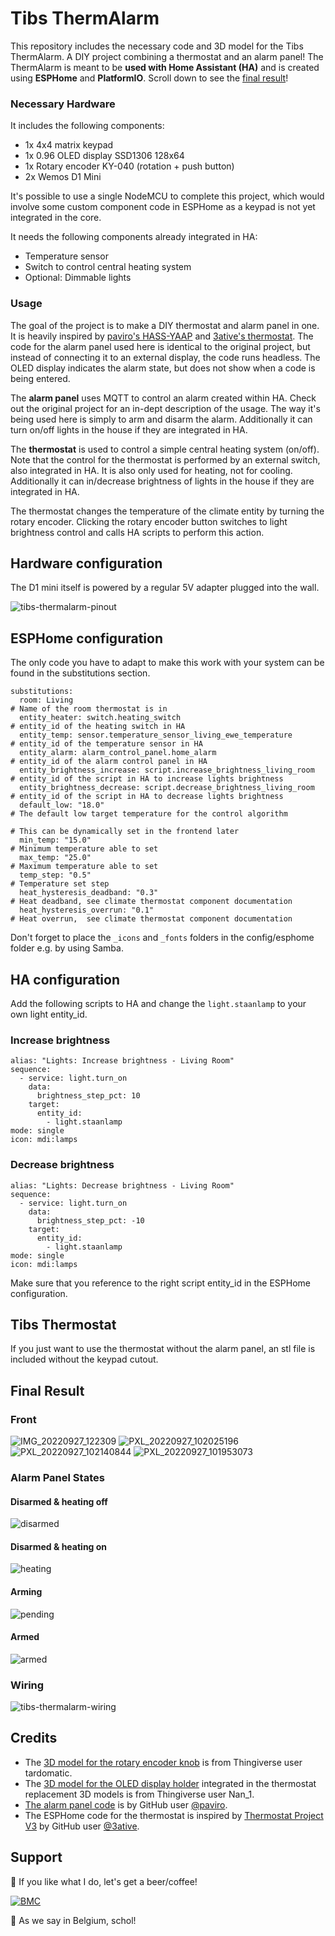 # Tibs ThermAlarm
This repository includes the necessary code and 3D model for the Tibs ThermAlarm. A DIY project combining a thermostat and an alarm panel! The ThermAlarm is meant to be **used with Home Assistant (HA)** and is created using **ESPHome** and **PlatformIO**. Scroll down to see the [final result](#final-result)!

### Necessary Hardware
It includes the following components:
- 1x 4x4 matrix keypad
- 1x 0.96 OLED display SSD1306 128x64
- 1x Rotary encoder KY-040 (rotation + push button)
- 2x Wemos D1 Mini

It's possible to use a single NodeMCU to complete this project, which would involve some custom component code in ESPHome as a keypad is not yet integrated in the core.

It needs the following components already integrated in HA:
- Temperature sensor
- Switch to control central heating system
- Optional: Dimmable lights

### Usage
The goal of the project is to make a DIY thermostat and alarm panel in one. It is heavily inspired by [paviro's HASS-YAAP](https://github.com/paviro/HASS-YAAP) and [3ative's thermostat](https://github.com/3ative/thermostat-project-v3). The code for the alarm panel used here is identical to the original project, but instead of connecting it to an external display, the code runs headless. The OLED display indicates the alarm state, but does not show when a code is being entered.

The **alarm panel** uses MQTT to control an alarm created within HA. Check out the original project for an in-dept description of the usage. The way it's being used here is simply to arm and disarm the alarm. Additionally it can turn on/off lights in the house if they are integrated in HA.

The **thermostat** is used to control a simple central heating system (on/off). Note that the control for the thermostat is performed by an external switch, also integrated in HA. It is also only used for heating, not for cooling. Additionally it can in/decrease brightness of lights in the house if they are integrated in HA.

The thermostat changes the temperature of the climate entity by turning the rotary encoder. Clicking the rotary encoder button switches to light brightness control and calls HA scripts to perform this action.

## Hardware configuration
The D1 mini itself is powered by a regular 5V adapter plugged into the wall.

![tibs-thermalarm-pinout](https://user-images.githubusercontent.com/45207725/192397898-814ff18a-ca77-42ee-82e9-7bd8cc70ea5c.png)

## ESPHome configuration
The only code you have to adapt to make this work with your system can be found in the substitutions section.
```
substitutions:
  room: Living                                                          # Name of the room thermostat is in
  entity_heater: switch.heating_switch                                  # entity_id of the heating switch in HA
  entity_temp: sensor.temperature_sensor_living_ewe_temperature         # entity_id of the temperature sensor in HA
  entity_alarm: alarm_control_panel.home_alarm                          # entity_id of the alarm control panel in HA
  entity_brightness_increase: script.increase_brightness_living_room    # entity_id of the script in HA to increase lights brightness
  entity_brightness_decrease: script.decrease_brightness_living_room    # entity_id of the script in HA to decrease lights brightness
  default_low: "18.0"                                                   # The default low target temperature for the control algorithm
                                                                        # This can be dynamically set in the frontend later
  min_temp: "15.0"                                                      # Minimum temperature able to set
  max_temp: "25.0"                                                      # Maximum temperature able to set
  temp_step: "0.5"                                                      # Temperature set step
  heat_hysteresis_deadband: "0.3"                                       # Heat deadband, see climate thermostat component documentation
  heat_hysteresis_overrun: "0.1"                                        # Heat overrun,  see climate thermostat component documentation
  ```
Don't forget to place the `_icons` and `_fonts` folders in the config/esphome folder e.g. by using Samba.

## HA configuration
Add the following scripts to HA and change the `light.staanlamp` to your own light entity_id.

### Increase brightness
```
alias: "Lights: Increase brightness - Living Room"
sequence:
  - service: light.turn_on
    data:
      brightness_step_pct: 10
    target:
      entity_id:
        - light.staanlamp
mode: single
icon: mdi:lamps
```
### Decrease brightness
```
alias: "Lights: Decrease brightness - Living Room"
sequence:
  - service: light.turn_on
    data:
      brightness_step_pct: -10
    target:
      entity_id:
        - light.staanlamp
mode: single
icon: mdi:lamps
```
Make sure that you reference to the right script entity_id in the ESPHome configuration.

## Tibs Thermostat
If you just want to use the thermostat without the alarm panel, an stl file is included without the keypad cutout.

## Final Result
### Front
![IMG_20220927_122309](https://user-images.githubusercontent.com/45207725/192515188-85183305-17e4-4bf2-8464-220cc6d9d71e.jpg)
![PXL_20220927_102025196](https://user-images.githubusercontent.com/45207725/192515153-09560e5b-a001-459a-b3b2-ef0a87bf24d6.jpg)
![PXL_20220927_102140844](https://user-images.githubusercontent.com/45207725/192515177-5636916c-e635-4605-b198-86ba091cd7f3.jpg)
![PXL_20220927_101953073](https://user-images.githubusercontent.com/45207725/192515192-cc9392ba-ff41-497d-b053-7cbe64285019.jpg)

### Alarm Panel States
#### Disarmed & heating off
![disarmed](https://user-images.githubusercontent.com/45207725/192407516-bd44bf3e-0bb9-4a27-817c-ff2faf6ba45d.jpg)

#### Disarmed & heating on
![heating](https://user-images.githubusercontent.com/45207725/192407533-6d4645a0-640e-4655-afb1-bb180df1a270.jpg)

#### Arming
![pending](https://user-images.githubusercontent.com/45207725/192407557-42091be3-69f1-462f-9cd1-bf696e8f9860.jpg)

#### Armed
![armed](https://user-images.githubusercontent.com/45207725/192407702-f562b16b-eb7d-45ed-883a-226eef167815.jpg)

### Wiring
![tibs-thermalarm-wiring](https://user-images.githubusercontent.com/45207725/192398211-86e45e32-7fc2-43e4-942f-7c82de3798de.png)

## Credits

- The [3D model for the rotary encoder knob](https://www.thingiverse.com/thing:1283248) is from Thingiverse user tardomatic.
- The [3D model for the OLED display holder](https://www.thingiverse.com/thing:2157801/files) integrated in the thermostat replacement 3D models is from Thingiverse user Nan_1.
- [The alarm panel code](https://github.com/paviro/HASS-YAAP) is by GitHub user [@paviro](https://github.com/paviro).
- The ESPHome code for the thermostat is inspired by [Thermostat Project V3](https://github.com/3ative/thermostat-project-v3) by GitHub user [@3ative](https://github.com/3ative).

## Support
🎁 If you like what I do, let's get a beer/coffee!

[![BMC](https://www.buymeacoffee.com/assets/img/custom_images/white_img.png)](https://www.buymeacoffee.com/tibogeenen)

🍺 As we say in Belgium, schol!
